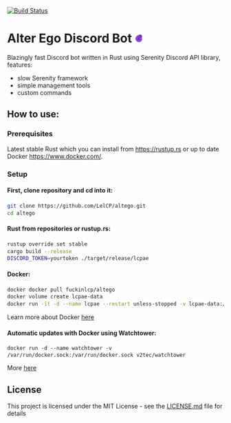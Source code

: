 [![Build Status](https://travis-ci.org/LelCP/altego.svg?branch=master)](https://travis-ci.org/LelCP/altego)
# Alter Ego Discord Bot ![LCPAE](images/logo.png)

Blazingly fast Discord bot written in Rust using Serenity Discord API library, features:
* slow Serenity framework
* simple management tools
* custom commands

## How to use:

### Prerequisites
Latest stable Rust which you can install from https://rustup.rs or up to date Docker https://www.docker.com/.

### Setup

#### First, clone repository and cd into it:
``` bash
git clone https://github.com/LelCP/altego.git
cd altego
```

#### Rust from repositories or rustup.rs:
``` bash
rustup override set stable
cargo build --release
DISCORD_TOKEN=yourtoken ./target/release/lcpae 
```

#### Docker:
``` bash
docker docker pull fuckinlcp/altego
docker volume create lcpae-data
docker run -it -d --name lcpae --restart unless-stopped -v lcpae-data:/root/.lcpae -e DISCORD_TOKEN=yourtoken fuckinlcp/altego
```

Learn more about Docker [here](https://docs.docker.com/get-started/)

#### Automatic updates with Docker using Watchtower:
```
docker run -d --name watchtower -v /var/run/docker.sock:/var/run/docker.sock v2tec/watchtower
```
More [here](https://github.com/v2tec/watchtower)

## License

This project is licensed under the MIT License - see the [LICENSE.md](LICENSE.md) file for details

